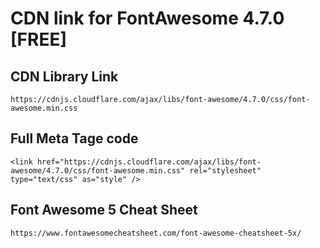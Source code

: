 # CDN link for FontAwesome 4.7.0 [FREE]

## CDN Library Link

```
https://cdnjs.cloudflare.com/ajax/libs/font-awesome/4.7.0/css/font-awesome.min.css
```

## Full Meta Tage code

```
<link href="https://cdnjs.cloudflare.com/ajax/libs/font-awesome/4.7.0/css/font-awesome.min.css" rel="stylesheet" type="text/css" as="style" />
```

## Font Awesome 5 Cheat Sheet

```
https://www.fontawesomecheatsheet.com/font-awesome-cheatsheet-5x/
```
